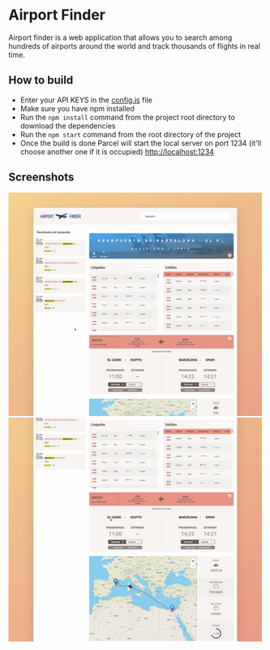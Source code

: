 # Airport Finder

Airport finder is a web application that allows you to search among hundreds of airports around the world and track thousands of flights in real time. 

## How to build
- Enter your API KEYS in the [config.js](./src/js/config.js) file
- Make sure you have npm installed
- Run the `npm install` command from the project root directory to download the dependencies
- Run the `npm start` command from the root directory of the project
- Once the build is done Parcel will start the local server on port 1234 (it'll choose another one if it is occupied) <http://localhost:1234>

## Screenshots

<img src="screenshots/screenshot-1.png" width="500"> <img src="screenshots/screenshot-2.png" width="500">

